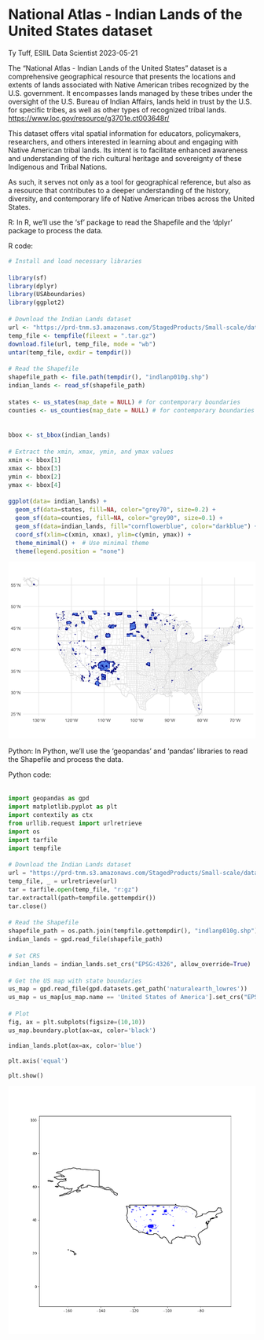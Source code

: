National Atlas - Indian Lands of the United States dataset
================
Ty Tuff, ESIIL Data Scientist
2023-05-21

The “National Atlas - Indian Lands of the United States” dataset is a
comprehensive geographical resource that presents the locations and
extents of lands associated with Native American tribes recognized by
the U.S. government. It encompasses lands managed by these tribes under
the oversight of the U.S. Bureau of Indian Affairs, lands held in trust
by the U.S. for specific tribes, as well as other types of recognized
tribal lands. <https://www.loc.gov/resource/g3701e.ct003648r/>

This dataset offers vital spatial information for educators,
policymakers, researchers, and others interested in learning about and
engaging with Native American tribal lands. Its intent is to facilitate
enhanced awareness and understanding of the rich cultural heritage and
sovereignty of these Indigenous and Tribal Nations.

As such, it serves not only as a tool for geographical reference, but
also as a resource that contributes to a deeper understanding of the
history, diversity, and contemporary life of Native American tribes
across the United States.

R: In R, we’ll use the ‘sf’ package to read the Shapefile and the
‘dplyr’ package to process the data.

R code:

``` r
# Install and load necessary libraries

library(sf)
library(dplyr)
library(USAboundaries)
library(ggplot2)

# Download the Indian Lands dataset
url <- "https://prd-tnm.s3.amazonaws.com/StagedProducts/Small-scale/data/Boundaries/indlanp010g.shp_nt00968.tar.gz"
temp_file <- tempfile(fileext = ".tar.gz")
download.file(url, temp_file, mode = "wb")
untar(temp_file, exdir = tempdir())

# Read the Shapefile
shapefile_path <- file.path(tempdir(), "indlanp010g.shp")
indian_lands <- read_sf(shapefile_path)

states <- us_states(map_date = NULL) # for contemporary boundaries
counties <- us_counties(map_date = NULL) # for contemporary boundaries


bbox <- st_bbox(indian_lands)

# Extract the xmin, xmax, ymin, and ymax values
xmin <- bbox[1]
xmax <- bbox[3]
ymin <- bbox[2]
ymax <- bbox[4]

ggplot(data= indian_lands) + 
  geom_sf(data=states, fill=NA, color="grey70", size=0.2) +
  geom_sf(data=counties, fill=NA, color="grey90", size=0.1) +
  geom_sf(data=indian_lands, fill="cornflowerblue", color="darkblue") +
  coord_sf(xlim=c(xmin, xmax), ylim=c(ymin, ymax)) + 
  theme_minimal() +  # Use minimal theme
  theme(legend.position = "none") 
```

![](National_atlas_of_indian_lands_files/figure-gfm/unnamed-chunk-1-1.png)

Python: In Python, we’ll use the ‘geopandas’ and ‘pandas’ libraries to
read the Shapefile and process the data.

Python code:

``` python

import geopandas as gpd
import matplotlib.pyplot as plt
import contextily as ctx
from urllib.request import urlretrieve
import os
import tarfile
import tempfile

# Download the Indian Lands dataset
url = "https://prd-tnm.s3.amazonaws.com/StagedProducts/Small-scale/data/Boundaries/indlanp010g.shp_nt00968.tar.gz"
temp_file, _ = urlretrieve(url)
tar = tarfile.open(temp_file, "r:gz")
tar.extractall(path=tempfile.gettempdir())
tar.close()

# Read the Shapefile
shapefile_path = os.path.join(tempfile.gettempdir(), "indlanp010g.shp")
indian_lands = gpd.read_file(shapefile_path)

# Set CRS
indian_lands = indian_lands.set_crs("EPSG:4326", allow_override=True)

# Get the US map with state boundaries
us_map = gpd.read_file(gpd.datasets.get_path('naturalearth_lowres'))
us_map = us_map[us_map.name == 'United States of America'].set_crs("EPSG:4326")

# Plot
fig, ax = plt.subplots(figsize=(10,10))
us_map.boundary.plot(ax=ax, color='black')
```

``` python
indian_lands.plot(ax=ax, color='blue')
```

``` python
plt.axis('equal')
```

``` python
plt.show()
```

![](National_atlas_of_indian_lands_files/figure-gfm/unnamed-chunk-2-1.png)
